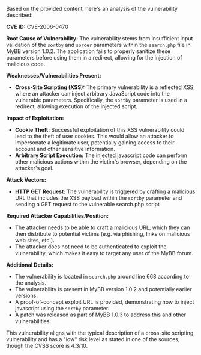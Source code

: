 Based on the provided content, here's an analysis of the vulnerability described:

**CVE ID:** CVE-2006-0470

**Root Cause of Vulnerability:**
The vulnerability stems from insufficient input validation of the `sortby` and `sorder` parameters within the `search.php` file in MyBB version 1.0.2. The application fails to properly sanitize these parameters before using them in a redirect, allowing for the injection of malicious code.

**Weaknesses/Vulnerabilities Present:**
- **Cross-Site Scripting (XSS):** The primary vulnerability is a reflected XSS, where an attacker can inject arbitrary JavaScript code into the vulnerable parameters. Specifically, the `sortby` parameter is used in a redirect, allowing execution of the injected script.

**Impact of Exploitation:**
- **Cookie Theft:** Successful exploitation of this XSS vulnerability could lead to the theft of user cookies. This would allow an attacker to impersonate a legitimate user, potentially gaining access to their account and other sensitive information.
- **Arbitrary Script Execution:** The injected javascript code can perform other malicious actions within the victim's browser, depending on the attacker's goal.

**Attack Vectors:**
- **HTTP GET Request:** The vulnerability is triggered by crafting a malicious URL that includes the XSS payload within the `sortby` parameter and sending a GET request to the vulnerable search.php script

**Required Attacker Capabilities/Position:**
- The attacker needs to be able to craft a malicious URL, which they can then distribute to potential victims (e.g. via phishing, links on malicious web sites, etc.).
- The attacker does not need to be authenticated to exploit the vulnerability, which makes it easy to target any user of the MyBB forum.

**Additional Details:**

- The vulnerability is located in `search.php` around line 668 according to the analysis.
- The vulnerability is present in MyBB version 1.0.2 and potentially earlier versions.
- A proof-of-concept exploit URL is provided, demonstrating how to inject javascript using the `sortby` parameter.
- A patch was released as part of MyBB 1.0.3 to address this and other vulnerabilities.

This vulnerability aligns with the typical description of a cross-site scripting vulnerability and has a "low" risk level as stated in one of the sources, though the CVSS score is 4.3/10.